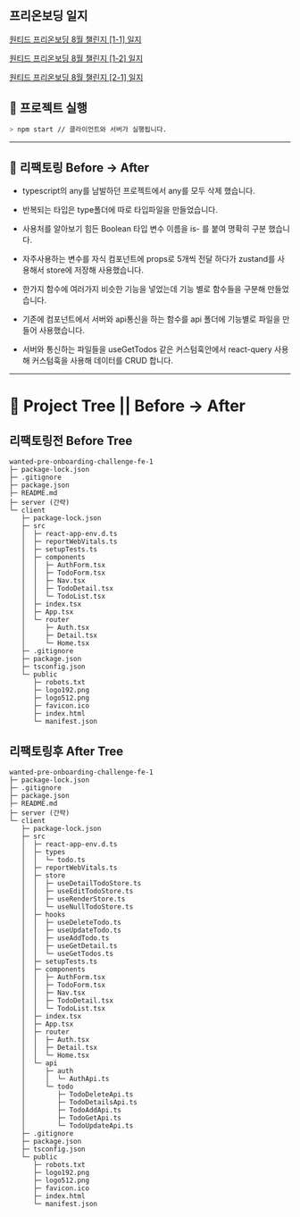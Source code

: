 ## 프리온보딩 일지

<a href="https://kagrin97-blog.vercel.app/blog/other-%ED%94%84%EB%A6%AC%EC%98%A8%EB%B3%B4%EB%94%A98%EC%9B%94%EC%B1%8C%EB%A6%B0%EC%A7%80[1-1]">원티드 프리온보딩 8월 챌린지 [1-1] 일지</a>

<a href="https://kagrin97-blog.vercel.app/blog/other-%ED%94%84%EB%A6%AC%EC%98%A8%EB%B3%B4%EB%94%A98%EC%9B%94%EC%B1%8C%EB%A6%B0%EC%A7%80[1-2]">원티드 프리온보딩 8월 챌린지 [1-2] 일지</a>

<a href="https://kagrin97-blog.vercel.app/blog/other-%ED%94%84%EB%A6%AC%EC%98%A8%EB%B3%B4%EB%94%A98%EC%9B%94%EC%B1%8C%EB%A6%B0%EC%A7%80[2-1]">원티드 프리온보딩 8월 챌린지 [2-1] 일지</a>

## 🎉 프로젝트 실행

```bash
> npm start // 클라이언트와 서버가 실행됩니다.
```

---

## 🚀 리팩토링 Before -> After

- typescript의 any를 남발하던 프로젝트에서 any를 모두 삭제 했습니다.

- 반복되는 타입은 type폴더에 따로 타입파일을 만들었습니다.

- 사용처를 알아보기 힘든 Boolean 타입 변수 이름을 is- 를 붙여 명확히 구분 했습니다.

- 자주사용하는 변수를 자식 컴포넌트에 props로 5개씩 전달 하다가 zustand를 사용해서 store에 저장해 사용했습니다.

- 한가지 함수에 여러가지 비슷한 기능을 넣었는데 기능 별로 함수들을 구분해 만들었습니다.

- 기존에 컴포넌트에서 서버와 api통신을 하는 함수를 api 폴더에 기능별로 파일을 만들어 사용했습니다.

- 서버와 통신하는 파일들을 useGetTodos 같은 커스텀훅안에서 react-query 사용해 커스텀훅을 사용해 데이터를 CRUD 합니다.

---

# 🎄 Project Tree || Before -> After

## 리팩토링전 Before Tree

```
wanted-pre-onboarding-challenge-fe-1
├─ package-lock.json
├─ .gitignore
├─ package.json
├─ README.md
├─ server (간략)
└─ client
   ├─ package-lock.json
   ├─ src
   │  ├─ react-app-env.d.ts
   │  ├─ reportWebVitals.ts
   │  ├─ setupTests.ts
   │  ├─ components
   │  │  ├─ AuthForm.tsx
   │  │  ├─ TodoForm.tsx
   │  │  ├─ Nav.tsx
   │  │  ├─ TodoDetail.tsx
   │  │  └─ TodoList.tsx
   │  ├─ index.tsx
   │  ├─ App.tsx
   │  └─ router
   │     ├─ Auth.tsx
   │     ├─ Detail.tsx
   │     └─ Home.tsx
   ├─ .gitignore
   ├─ package.json
   ├─ tsconfig.json
   └─ public
      ├─ robots.txt
      ├─ logo192.png
      ├─ logo512.png
      ├─ favicon.ico
      ├─ index.html
      └─ manifest.json

```

## 리팩토링후 After Tree

```
wanted-pre-onboarding-challenge-fe-1
├─ package-lock.json
├─ .gitignore
├─ package.json
├─ README.md
├─ server (간략)
└─ client
   ├─ package-lock.json
   ├─ src
   │  ├─ react-app-env.d.ts
   │  ├─ types
   │  │  └─ todo.ts
   │  ├─ reportWebVitals.ts
   │  ├─ store
   │  │  ├─ useDetailTodoStore.ts
   │  │  ├─ useEditTodoStore.ts
   │  │  ├─ useRenderStore.ts
   │  │  └─ useNullTodoStore.ts
   │  ├─ hooks
   │  │  ├─ useDeleteTodo.ts
   │  │  ├─ useUpdateTodo.ts
   │  │  ├─ useAddTodo.ts
   │  │  ├─ useGetDetail.ts
   │  │  └─ useGetTodos.ts
   │  ├─ setupTests.ts
   │  ├─ components
   │  │  ├─ AuthForm.tsx
   │  │  ├─ TodoForm.tsx
   │  │  ├─ Nav.tsx
   │  │  ├─ TodoDetail.tsx
   │  │  └─ TodoList.tsx
   │  ├─ index.tsx
   │  ├─ App.tsx
   │  ├─ router
   │  │  ├─ Auth.tsx
   │  │  ├─ Detail.tsx
   │  │  └─ Home.tsx
   │  └─ api
   │     ├─ auth
   │     │  └─ AuthApi.ts
   │     └─ todo
   │        ├─ TodoDeleteApi.ts
   │        ├─ TodoDetailsApi.ts
   │        ├─ TodoAddApi.ts
   │        ├─ TodoGetApi.ts
   │        └─ TodoUpdateApi.ts
   ├─ .gitignore
   ├─ package.json
   ├─ tsconfig.json
   └─ public
      ├─ robots.txt
      ├─ logo192.png
      ├─ logo512.png
      ├─ favicon.ico
      ├─ index.html
      └─ manifest.json

```
